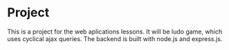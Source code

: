 # Project

This is a project for the web aplications lessons. It will be ludo game, which uses cyclical ajax queries. The backend is built with node.js and express.js.

